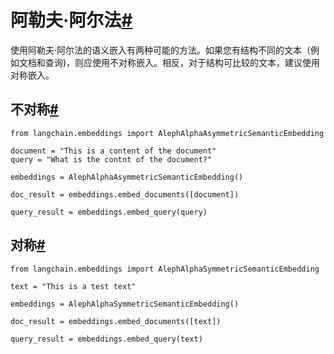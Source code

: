 

阿勒夫·阿尔法[#](#aleph-alpha "到这个标题的永久链接")
=====================================

使用阿勒夫·阿尔法的语义嵌入有两种可能的方法。如果您有结构不同的文本（例如文档和查询)，则应使用不对称嵌入。相反，对于结构可比较的文本，建议使用对称嵌入。

不对称[#](#asymmetric "到这个标题的永久链接")
--------------------------------

```
from langchain.embeddings import AlephAlphaAsymmetricSemanticEmbedding

```

```
document = "This is a content of the document"
query = "What is the contnt of the document?"

```

```
embeddings = AlephAlphaAsymmetricSemanticEmbedding()

```

```
doc_result = embeddings.embed_documents([document])

```

```
query_result = embeddings.embed_query(query)

```

对称[#](#symmetric "到这个标题的永久链接")
------------------------------

```
from langchain.embeddings import AlephAlphaSymmetricSemanticEmbedding

```

```
text = "This is a test text"

```

```
embeddings = AlephAlphaSymmetricSemanticEmbedding()

```

```
doc_result = embeddings.embed_documents([text])

```

```
query_result = embeddings.embed_query(text)

```

